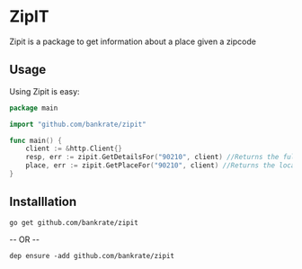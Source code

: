 # ZipIT

Zipit is a package to get information about a place given a zipcode

## Usage

Using Zipit is easy:

```go
package main

import "github.com/bankrate/zipit"

func main() {
    client := &http.Client{}
    resp, err := zipit.GetDetailsFor("90210", client) //Returns the full info about the zipcode, including the country and postal code
    place, err := zipit.GetPlaceFor("90210", client) //Returns the location associated with the zipcode
}
```

## Installlation

`go get github.com/bankrate/zipit`

-- OR --

`dep ensure -add github.com/bankrate/zipit`